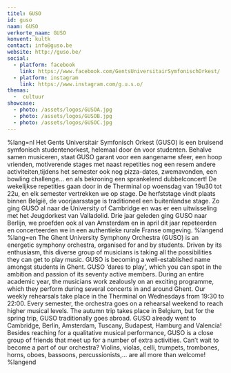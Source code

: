 ```yaml
---
titel: GUSO
id: guso
naam: GUSO
verkorte_naam: GUSO
konvent: kultk
contact: info@guso.be
website: http://guso.be/
social:
  - platform: facebook
    link: https://www.facebook.com/GentsUniversitairSymfonischOrkest/
  - platform: instagram
    link: https://www.instagram.com/g.u.s.o/
themas:
  -  cultuur
showcase:
  - photo: /assets/logos/GUSOA.jpg
  - photo: /assets/logos/GUSOB.jpg
  - photo: /assets/logos/GUSOC.jpg
---
```


%lang=nl Het Gents Universitair Symfonisch Orkest (GUSO) is een bruisend symfonisch studentenorkest, helemaal door én voor studenten. Behalve samen musiceren, staat GUSO garant voor een aangename sfeer, een hoop vrienden, motiverende stages met naast repetities nog een resem andere activiteiten,tijdens het semester ook nog pizza-dates, zwemavonden, een bowling challenge... en als bekroning een sprankelend dubbelconcert! De wekelijkse repetities gaan door in de Therminal op woensdag van 19u30 tot 22u, en elk semester vertrekken we op stage. De herfststage vindt plaats binnen België, de voorjaarsstage is traditioneel een buitenlandse stage. Zo ging GUSO al naar de University of Cambridge en was er een uitwisseling met het Jeugdorkest van Valladolid. Drie jaar geleden ging GUSO naar Berlijn, we proefden ook al van Amsterdam en in april dit jaar repeteerden en concerteerden we in een authentieke rurale Franse omgeving. %langend %lang=en The Ghent University Symphony Orchestra (GUSO) is an energetic symphony
orchestra, organised for and by students. Driven by its enthusiasm, this diverse group of musicians is taking all the possibilities they can get to play music. GUSO is becoming a well-established name amongst students in Ghent.
GUSO ‘dares to play’, which you can spot in the ambition and passion of its seventy active members. During an entire academic year, the musicians work zealously on an exciting programme, which they perform during several concerts in and around Ghent.
Our weekly rehearsals take place in the Therminal on Wednesdays from 19:30 to 22:00. Every semester, the orchestra goes on a rehearsal weekend to reach higher musical levels. The autumn trip takes place in Belgium, but for the spring trip, GUSO traditionally goes abroad. GUSO already went to Cambridge, Berlin, Amsterdam, Tuscany, Budapest, Hamburg and Valencia!
Besides reaching for a qualitative musical performance, GUSO is a close group of friends that meet up for a number of extra activities. Can’t wait to become a part of our orchestra? Violins, violas, celli, trumpets, trombones, horns, oboes, bassoons, percussionists,… are all more than welcome! %langend

